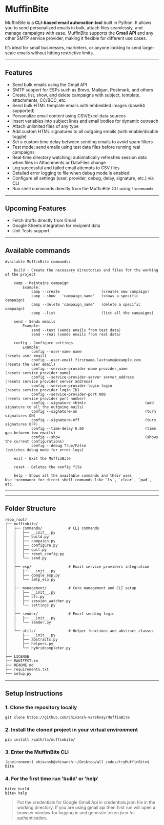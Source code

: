 # MuffinBite

MuffinBite is a **CLI-based email automation tool** built in Python. It allows you to send personalized emails in bulk, attach files seamlessly, and manage campaigns with ease. MuffinBite supports the **Gmail API** and any other SMTP service provider, making it flexible for different use cases.  

It’s ideal for small businesses, marketers, or anyone looking to send large-scale emails without hitting restrictive limits.

---

## Features
- Send bulk emails using the Gmail API  
- SMTP support for ESPs such as Brevo, Mailgun, Postmark, and others  
- Create, list, show, and delete campaigns with subject, template, attachments, CC/BCC, etc.  
- Send bulk HTML template emails with embedded images (base64 supported)  
- Personalize email content using CSV/Excel data sources  
- Insert variables into subject lines and email bodies for dynamic outreach  
- Attach unlimited files of any type  
- Add custom HTML signatures to all outgoing emails (with enable/disable toggle)  
- Set a custom time delay between sending emails to avoid spam filters  
- Test mode: send emails using test data files before running real campaigns  
- Real-time directory watching: automatically refreshes session data when files in Attachments or DataFiles change  
- Log successful and failed email attempts to CSV files  
- Detailed error logging to file when debug mode is enabled  
- Configure all settings (user, provider, debug, delay, signature, etc.) via CLI  
- Run shell commands directly from the MuffinBite CLI using `!<command>`
---

## Upcoming Features

- Fetch drafts directly from Gmail  
- Google Sheets integration for recipient data  
- Unit Tests support
---
## Available commands
    Available MuffinBite commands:

        build - Create the necessary directories and files for the working of the project

        camp - Maintains campaign
            Example:
                camp --create                   (creates new campaign)
                camp --show   'campaign_name'   (shows a specific campaign)
                camp --delete 'campaign_name'   (delete a specific campaign)
                camp --list                     (list all the campaigns)

        send - Sends emails 
            Example:
                send --test (sends emails from test data)
                send --real (sends emails from real data)

        config - Configure settings.
            Example:
                config --user-name name                             (resets user email)
                config --user-email firstname.lastname@example.com  (resets the user email)
                config --service-provider-name provider_name        (resets service provider name)
                config --service-provider-server server_address     (resets service provider server address)
                config --service-provider-login login               (resets service provider login ID)
                config --service-provider-port 000                  (resets service provider port number)
                config --signature <html>                           (add signature to all the outgoing mails)
                config --signature-on                               (turn signatures ON)
                config --signature-off                              (turn signatures OFF)
                config --time-delay 0.00                            (time gap between two emails)
                config --show                                       (shows the current configurations)
                config --debug True/False                           (switches debug mode for error logs)

        exit - Exit the MuffinBite

        reset - Deletes the config file

        help - Shows all the available commands and their uses
    Use !<command> for direct shell commands like `ls`, `clear`, `pwd`, etc.
---

---
## Folder Structure
```
repo_root/
├── muffinbite/
│   ├── commands/            # CLI commands
│   │   ├── __init__.py
│   │   ├── build.py
│   │   ├── campaign.py
│   │   ├── configure.py
│   │   ├── quit.py
│   │   ├── reset_config.py
│   │   └── send.py
│   │
│   ├── esp/                 # Email service providers integration
│   │   ├── __init__.py
│   │   ├── google_esp.py
│   │   └── smtp_esp.py
│   │
│   ├── management/          # Core management and CLI setup
│   │   ├── __init__.py
│   │   ├── cli.py
│   │   ├── session_watcher.py
│   │   └── settings.py
│   │
│   ├── sender/              # Email sending logic
│   │   ├── __init__.py
│   │   └── sender.py
│   │
│   └── utils/               # Helper functions and abstract classes
│       ├── __init__.py
│       ├── abstracts.py
│       ├── helpers.py
│       └── hybridcompleter.py
│
├── LICENSE
├── MANIFEST.in
├── README.md
├── requirements.txt
└── setup.py

```
---
## Setup Instructions

### 1. Clone the repository locally

```
git clone https://github.com/Shivansh-varshney/MuffinBite
```

### 2. Install the cloned project in your virtual environment
```
pip install /path/to/muffinbite/
```

### 3. Enter the MuffinBite CLI
```
(environment) shivansh@shivansh:~/Desktop/all_codes/tryMuffinBite$ bite
```
### 4. For the first time run 'build' or 'help'
```
bite> build
bite> help
```

> Put the credentials for Google Gmail Api in credentials.json file in the working directory.
> If you are using gmail api then first run will open a browser window for logging in and generate token.json for authentication.